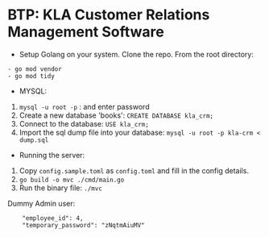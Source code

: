 # BTP: KLA Customer Relations Management Software
- Setup Golang on your system. Clone the repo. From the root directory:
```
- go mod vendor
- go mod tidy
```


- MYSQL:
1. `mysql -u root -p` : and enter password
2. Create a new database 'books': `CREATE DATABASE kla_crm;`
3. Connect to the database: `USE kla_crm;`
4. Import the sql dump file into your database: `mysql -u root -p kla-crm < dump.sql`


- Running the server:
1. Copy `config.sample.toml` as `config.toml` and fill in the config details.
1. `go build -o mvc ./cmd/main.go`
2.  Run the binary file: `./mvc`


Dummy Admin user:
```
    "employee_id": 4,
    "temporary_password": "zNqtmAiuMV"
```